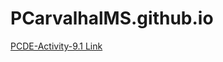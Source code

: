 # PCarvalhalMS.github.io
[PCDE-Activity-9.1 Link](https://pcarvalhalms.github.io/PCDE-Activity-9.1/)

